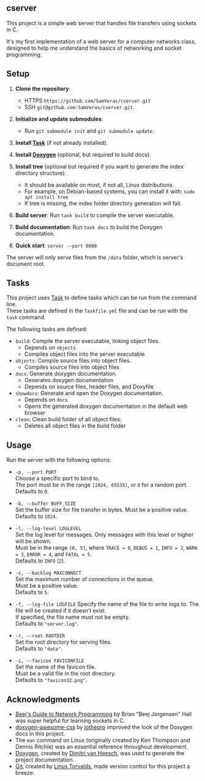 ## cserver

This project is a simple web server that handles file transfers using sockets in
C.

It's my first implementation of a web server for a computer networks class,
designed to help me understand the basics of networking and socket programming.

## Setup

1. **Clone the repository**:

   - HTTPS `https://github.com/SamVeras/cserver.git`
   - SSH `git@github.com:SamVeras/cserver.git`.

2. **Initialize and update submodules**:

   - Run `git submodule init` and `git submodule update`.

3. **Install [Task](https://taskfile.dev/)** (if not already installed).

4. **Install [Doxygen](https://www.doxygen.nl)** (optional, but required to build
   docs).

5. **Install tree** (optional but required if you want to generate the index directory structure):

   - It should be available on most, if not all, Linux distributions.
   - For example, on Debian-based systems, you can install it with: `sudo apt install tree`
   - If tree is missing, the index folder directory generation will fail.

6. **Build server**: Run `task build` to compile the server executable.

7. **Build documentation**: Run `task docs` to build the Doxygen documentation.

8. **Quick start**: `server --port 8080`.

The server will only serve files from the `/data` folder, which is server's
document root.

## Tasks

This project uses [Task](https://taskfile.dev/) to define tasks which can be run
from the command line.\
These tasks are defined in the `Taskfile.yml` file and can be run with the
`task` command.

The following tasks are defined:

- `build`: Compile the server executable, linking object files.
  - Depends on `objects`
  - Compiles object files into the server executable
- `objects`: Compile source files into object files.
  - Compiles source files into object files
- `docs`: Generate doxygen documentation.
  - Generates doxygen documentation
  - Depends on source files, header files, and Doxyfile
- `showdocs`: Generate and open the Doxygen documentation.
  - Depends on `docs`
  - Opens the generated doxygen documentation in the default web browser
- `clean`: Clean build folder of all object files.
  - Deletes all object files in the build folder

## Usage

Run the server with the following options:

- `-p, --port PORT`\
  Choose a specific port to bind to.\
  The port must be in the range `[1024, 65535]`, or `0` for a random port.\
  Defaults to `0`.

- `-b, --buffer BUFF_SIZE`\
  Set the buffer size for file transfer in bytes. Must be a positive value.\
  Defaults to `1024`.

- `-l, --log-level LOGLEVEL`\
  Set the log level for messages. Only messages with this level or higher will
  be shown.\
  Must be in the range `[0, 5]`, where `TRACE = 0`, `DEBUG = 1`, `INFO = 2`,
  `WARN = 3`, `ERROR = 4`, and `FATAL = 5`.\
  Defaults to `INFO` (`2`).

- `-c, --backlog MAXCONNECT`\
  Set the maximum number of connections in the queue.\
  Must be a positive value.\
  Defaults to `5`.

- `-f, --log-file LOGFILE`
  Specify the name of the file to write logs to. The file will be created if it
  doesn’t exist.\
  If specified, the file name must not be empty.\
  Defaults to `"server.log"`.

- `-r, --root ROOTDIR`\
  Set the root directory for serving files.\
  Defaults to `"data"`.

- `-i, --favicon FAVICONFILE`\
  Set the name of the favicon file.\
  Must be a valid file in the root directory.\
  Defaults to `"favicon32.png"`.

## Acknowledgments

- [Beej's Guide to Network Programming](https://beej.us/guide/bgnet/) by Brian
  "Beej Jorgensen" Hall was super helpful for learning sockets in C.
- [doxygen-awesome-css](https://github.com/jothepro/doxygen-awesome-css) by
  [jothepro](https://github.com/jothepro) improved the look of the Doxygen docs
  in this project.
- The `man` command on Linux (originally created by Ken Thompson and Dennis
  Ritchie) was an essential reference throughout development.
- [Doxygen](https://www.doxygen.nl), created by [Dimitri van
  Heesch](https://github.com/doxygen/), was used to generate the project
  documentation.
- [Git](https://git-scm.com/), created by [Linus
  Torvalds](https://github.com/torvalds/), made version control for this project
  a breeze.
